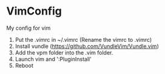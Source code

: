 # VimConfig

My config for vim


1. Put the .vimrc in ~/.vimrc (Rename the vimrc to .vimrc)
2. Install vundle (https://github.com/VundleVim/Vundle.vim)
3. Add the vpm folder into the .vim folder.
4. Launch vim and ':PluginInstall'
5. Reboot
